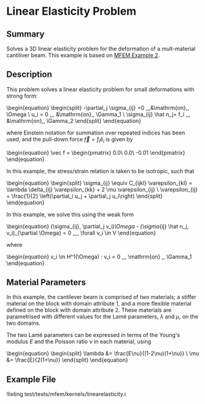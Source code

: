 # Linear Elasticity Problem

## Summary

Solves a 3D linear elasticity problem for
the deformation of a mult-material cantiliver beam. This example
is based on [MFEM Example 2](https://mfem.org/examples/).


## Description

This problem solves a linear elasticity problem for small deformations with strong form:

\begin{equation}
\begin{split}
-\partial_j \sigma_{ij} =0
\,\,\,&\mathrm{on}\,\, \Omega \\
u_i = 0 \,\,\, &\mathrm{on}\,\, \Gamma_1 \\
\sigma_{ij} \hat n_j= f_i \,\,\, &\mathrm{on}\,\, \Gamma_2
\end{split}
\end{equation}

where Einstein notation for summation over repeated indices has been used, and the pull-down force
$\vec f = f_i \hat e_i$ is given by

\begin{equation}
\vec f = \begin{pmatrix}
    0.0\\
    0.0\\
    -0.01
\end{pmatrix}
\end{equation}

In this example,
the stress/strain relation is taken to be isotropic, such that

\begin{equation}
\begin{split}
\sigma_{ij} \equiv C_{ijkl} \varepsilon_{kl} = \lambda \delta_{ij} \varepsilon_{kk} + 2 \mu \varepsilon_{ij} \\
\varepsilon_{ij} = \frac{1}{2} \left(\partial_i u_j + \partial_j u_i\right)
\end{split}
\end{equation}

In this example, we solve this using the weak form

\begin{equation}
(\sigma_{ij}, \partial_j v_i)_\Omega - (\sigma_{ij} \hat n_j, v_i)_{\partial \Omega}
= 0 \,\,\,\, \forall v_i \in V
\end{equation}

where

\begin{equation}
v_i \in H^1(\Omega) : v_i = 0 \,\,\, \mathrm{on} \,\, \Gamma_1
\end{equation}

## Material Parameters

In this example, the cantilever beam is comprised of two materials; a stiffer material on the block
with domain attribute 1, and a more flexible material defined on the block with domain attribute 2.
These materials are parametrised with different  values for the Lamé parameters, $\lambda$ and
$\mu$, on the two domains.

The two Lamé parameters can be expressed in terms of the Young's modulus $E$ and the Poisson ratio $\nu$ in each material, using

\begin{equation}
\begin{split}
\lambda &= \frac{E\nu}{(1-2\nu)(1+\nu)} \\
\mu &= \frac{E}{2(1+\nu)}
\end{split}
\end{equation}

## Example File

!listing test/tests/mfem/kernels/linearelasticity.i
